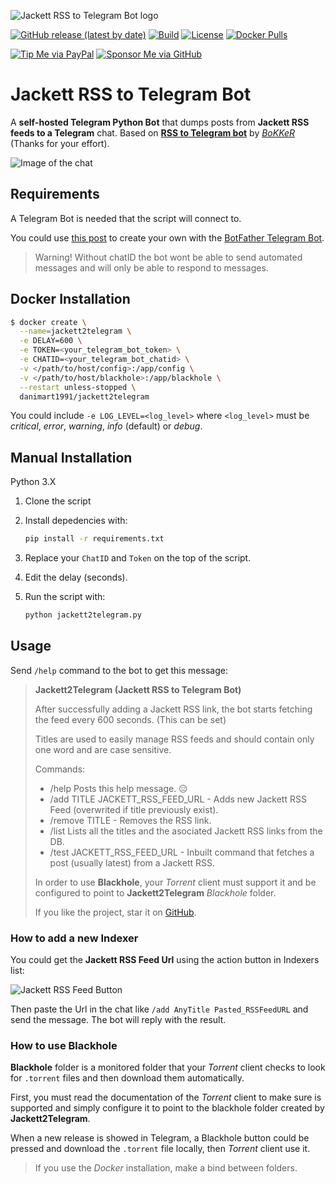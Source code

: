 ![Jackett RSS to Telegram Bot logo](https://github.com/danimart1991/jackett2telegram/blob/main/docs/images/logo.png?raw=true)

[![GitHub release (latest by date)](https://img.shields.io/github/v/release/danimart1991/jackett2telegram)](https://github.com/danimart1991/jackett2telegram/releases)
[![Build](https://img.shields.io/github/actions/workflow/status/danimart1991/jackett2telegram/deploy.yml)](https://github.com/danimart1991/jackett2telegram/actions/workflows/deploy.yml)
[![License](https://img.shields.io/github/license/danimart1991/jackett2telegram)](https://github.com/danimart1991/jackett2telegram/blob/main/LICENSE)
[![Docker Pulls](https://img.shields.io/docker/pulls/danimart1991/jackett2telegram)](https://hub.docker.com/r/danimart1991/jackett2telegram)

[![Tip Me via PayPal](https://img.shields.io/badge/PayPal-tip%20me-blue?logo=paypal&style=flat)](https://www.paypal.me/danimart1991)
[![Sponsor Me via GitHub](https://img.shields.io/badge/GitHub-sponsor%20me-blue?logo=github&style=flat)](https://github.com/sponsors/danimart1991)

# Jackett RSS to Telegram Bot

A **self-hosted Telegram Python Bot** that dumps posts from **Jackett RSS feeds to a Telegram** chat. Based on [**RSS to Telegram bot**](https://github.com/BoKKeR/RSS-to-Telegram-Bot) by [_BoKKeR_](https://github.com/BoKKeR) (Thanks for your effort).

![Image of the chat](https://github.com/danimart1991/jackett2telegram/blob/main/docs/images/example.png?raw=true)

## Requirements

A Telegram Bot is needed that the script will connect to.

You could use [this post](https://www.danielmartingonzalez.com/en/home-assistant-notifications-on-telegram/) to create your own with the [BotFather Telegram Bot](https://telegram.me/botfather).

> Warning! Without chatID the bot wont be able to send automated messages and will only be able to respond to messages.

## Docker Installation

```bash
$ docker create \
  --name=jackett2telegram \
  -e DELAY=600 \
  -e TOKEN=<your_telegram_bot_token> \
  -e CHATID=<your_telegram_bot_chatid> \
  -v </path/to/host/config>:/app/config \
  -v </path/to/host/blackhole>:/app/blackhole \
  --restart unless-stopped \
  danimart1991/jackett2telegram
```

You could include `-e LOG_LEVEL=<log_level>` where `<log_level>` must be _critical_, _error_, _warning_, _info_ (default) or _debug_.

## Manual Installation

Python 3.X

1. Clone the script
2. Install depedencies with:

   ```bash
   pip install -r requirements.txt
   ```

3. Replace your `ChatID` and `Token` on the top of the script.
4. Edit the delay (seconds).
5. Run the script with:

   ```bash
   python jackett2telegram.py
   ```

## Usage

Send `/help` command to the bot to get this message:

> **Jackett2Telegram (Jackett RSS to Telegram Bot)**
>
> After successfully adding a Jackett RSS link, the bot starts fetching the feed every 600 seconds. (This can be set)
>
> Titles are used to easily manage RSS feeds and should contain only one word and are case sensitive.
>
> Commands:
>
> - /help Posts this help message. 😑
> - /add TITLE JACKETT_RSS_FEED_URL - Adds new Jackett RSS Feed (overwrited if title previously exist).
> - /remove TITLE - Removes the RSS link.
> - /list Lists all the titles and the asociated Jackett RSS links from the DB.
> - /test JACKETT_RSS_FEED_URL - Inbuilt command that fetches a post (usually latest) from a Jackett RSS.
>
> In order to use **Blackhole**, your _Torrent_ client must support it and be configured to point to **Jackett2Telegram** _Blackhole_ folder.
>
> If you like the project, star it on [GitHub](https://github.com/danimart1991/jackett2telegram).

### How to add a new Indexer

You could get the **Jackett RSS Feed Url** using the action button in Indexers list:

![Jackett RSS Feed Button](https://github.com/danimart1991/jackett2telegram/blob/main/docs/images/rssfeed.png?raw=true)

Then paste the Url in the chat like `/add AnyTitle Pasted_RSSFeedURL` and send the message. The bot will reply with the result.

### How to use Blackhole

**Blackhole** folder is a monitored folder that your _Torrent_ client checks to look for `.torrent` files and then download them automatically.

First, you must read the documentation of the _Torrent_ client to make sure is supported and simply configure it to point to the blackhole folder created by **Jackett2Telegram**.

When a new release is showed in Telegram, a Blackhole button could be pressed and download the `.torrent` file locally, then _Torrent_ client use it.

> If you use the _Docker_ installation, make a bind between folders.

